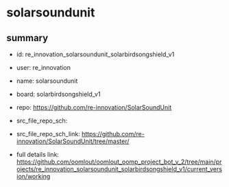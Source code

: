 # solarsoundunit
 
## summary 
* id: re_innovation_solarsoundunit_solarbirdsongshield_v1
* user: re_innovation
* name: solarsoundunit
* board: solarbirdsongshield_v1
* repo: https://github.com/re-innovation/SolarSoundUnit



* src_file_repo_sch: 
* src_file_repo_sch_link: https://github.com/re-innovation/SolarSoundUnit/tree/master/
* full details link: https://github.com/oomlout/oomlout_oomp_project_bot_v_2/tree/main/projects/re_innovation_solarsoundunit_solarbirdsongshield_v1/current_version/working  







